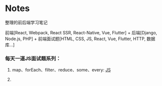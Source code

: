 # Notes

整理的前后端学习笔记

前端[React, Webpack, React SSR, React-Native, Vue, Flutter] + 后端[Django, Node.js, PHP] + 前端面试题[HTML, CSS, JS, React, Vue, Flutter, HTTP, 数据库...]


### 每天一道JS面试题系列：
1. map、forEach、filter、reduce、some、every: [JS](https://github.com/ChenxiiCheng/Notes/blob/master/每天一道JS面试题/JS-map-filter.md)

   

2. 

   
